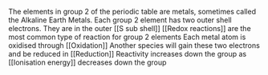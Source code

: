 The elements in group 2 of the periodic table are metals, sometimes called the Alkaline Earth Metals.
Each group 2 element has two outer shell electrons. They are in the outer [[S sub shell]]
[[Redox reactions]] are the most common type of reaction for group 2 elements
Each metal atom is oxidised through [[Oxidation]]
Another species will gain these two electrons and be reduced in [[Reduction]]
Reactivity increases down the group as [[Ionisation energy]] decreases down the group
